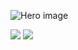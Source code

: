 ![Hero image](https://raw.githubusercontent.com/gmorgan9/images/master/banner.jpg)

![](http://github-profile-summary-cards.vercel.app/api/cards/profile-details?username=gmorgan9&theme=nord_dark)
![](http://github-profile-summary-cards.vercel.app/api/cards/stats?username=gmorgan9&theme=nord_dark)
